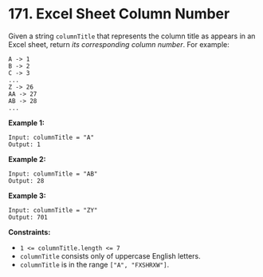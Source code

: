 # 171. Excel Sheet Column Number
Given a string `columnTitle` that represents the column title as appears in an Excel sheet, return *its corresponding column number*. For example:
```
A -> 1
B -> 2
C -> 3
...
Z -> 26
AA -> 27
AB -> 28 
...
```

**Example 1:**
```
Input: columnTitle = "A"
Output: 1
```

**Example 2:**
```
Input: columnTitle = "AB"
Output: 28
```

**Example 3:**
```
Input: columnTitle = "ZY"
Output: 701
```

**Constraints:**
- `1 <= columnTitle.length <= 7`
- `columnTitle` consists only of uppercase English letters.
- `columnTitle` is in the range `["A", "FXSHRXW"]`.
